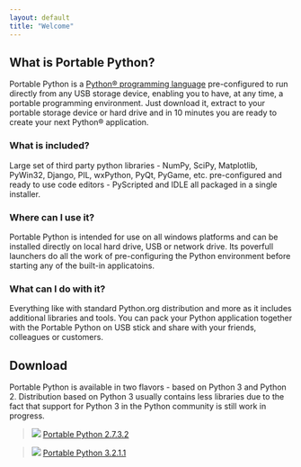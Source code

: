 ```yaml
---
layout: default
title: "Welcome"
---
```

## What is Portable Python?
Portable Python is a [Python® programming language](http://Python.org/ "Python® programming language") pre-configured to run directly from any USB storage device, enabling you to have, at any time, a portable programming environment. Just download it, extract to your portable storage device or hard drive and in 10 minutes you are ready to create your next Python® application.

### What is included?
Large set of third party python libraries - NumPy, SciPy, Matplotlib, PyWin32, Django, PIL, wxPython, PyQt, PyGame, etc.  pre-configured and ready to use code editors - PyScripted and IDLE all packaged in a single installer.

### Where can I use it?
Portable Python is intended for use on all windows platforms and can be installed directly on local hard drive, USB or network drive. Its poverfull launchers do all the work of pre-configuring the Python environment before starting any of the built-in applicatoins.

### What can I do with it?
Everything like with standard Python.org distribution and more as it includes additional libraries and tools. You can pack your Python application together with the Portable Python on USB stick and share with your friends, colleagues or customers.

## Download
Portable Python is available in two flavors - based on Python 3 and Python 2. Distribution based on Python 3 usually contains less libraries due to the fact that support for Python 3 in the Python community is still work in progress.

> ![][dllogo] [Portable Python 2.7.3.2]({{site.url}}/wiki/PortablePython2.7.3.2/ "Download Portable Python 2.7.3.2") 

> ![][dllogo] [Portable Python 3.2.1.1]({{site.url}}/wiki/PortablePython3.2.1.1/ "Download Portable Python 3.2.1.1")

[dllogo]: {{site.url}}/images/download.png


